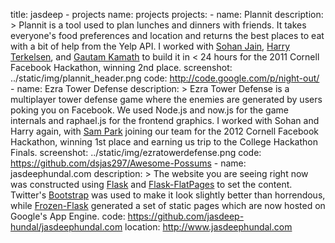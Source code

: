 title: jasdeep - projects
name: projects
projects:
    - name:         Plannit
      description:  >
            Plannit is a tool used to plan lunches and dinners with friends.
            It takes everyone's food preferences and location and returns
            the best places to eat with a bit of help from the Yelp API.
            I worked with <a href="http://www.sohanjain.com">Sohan Jain</a>,
            <a href="http://www.harryterkelsen.com">Harry Terkelsen</a>,
            and <a href="http://www.gautamkamath.com">Gautam Kamath</a> to
            build it in < 24 hours for the 2011 Cornell Facebook Hackathon,
            winning 2nd place.
      screenshot:   ../static/img/plannit_header.png
      code:         http://code.google.com/p/night-out/
    - name:         Ezra Tower Defense
      description:  >
            Ezra Tower Defense is a multiplayer tower defense game where
            the enemies are generated by users poking you on Facebook.
            We used Node.js and now.js for the game internals and
            raphael.js for the frontend graphics.
            I worked with Sohan and Harry again, with
            <a href="http://www.linkedin.com/pub/sung-min-sam-park/41/908/a12">Sam Park</a>
            joining our team for the 2012 Cornell Facebook Hackathon,
            winning 1st place and earning us trip to the College Hackathon
            Finals.
      screenshot:   ../static/img/ezratowerdefense.png
      code:         https://github.com/dsjas297/Awesome-Possums
    - name:         jasdeephundal.com
      description:  >
                    The website you are seeing right now was constructed
                    using <a href="http://flask.pocoo.org">Flask</a> and
                    <a href="http://packages.python.org/Flask-FlatPages">Flask-FlatPages</a>
                    to set the content.
                    Twitter's
                    <a href="http://twitter.github.com/bootstrap/">Bootstrap</a>
                    was used to make it look slightly better than horrendous, while
                    <a href="http://packages.python.org/Frozen-Flask">Frozen-Flask</a>
                    generated a set of static pages which are now
                    hosted on Google's App Engine.
      code:         https://github.com/jasdeep-hundal/jasdeephundal.com
      location:     http://www.jasdeephundal.com

